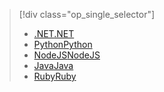 > [!div class="op_single_selector"]
> * [<span data-ttu-id="70888-101">.NET</span><span class="sxs-lookup"><span data-stu-id="70888-101">.NET</span></span>](../articles/active-directory-b2c/active-directory-b2c-devquickstarts-graph-dotnet.md)
> * [<span data-ttu-id="70888-102">Python</span><span class="sxs-lookup"><span data-stu-id="70888-102">Python</span></span>](active-directory-b2c-devquickstarts-graph-python.md)
> * [<span data-ttu-id="70888-103">NodeJS</span><span class="sxs-lookup"><span data-stu-id="70888-103">NodeJS</span></span>](active-directory-b2c-devquickstarts-graph-nodeJS.md)
> * [<span data-ttu-id="70888-104">Java</span><span class="sxs-lookup"><span data-stu-id="70888-104">Java</span></span>](active-directory-b2c-devquickstarts-graph-java.md)
> * [<span data-ttu-id="70888-105">Ruby</span><span class="sxs-lookup"><span data-stu-id="70888-105">Ruby</span></span>](active-directory-b2c-devquickstarts-graph-ruby.md)
> 
> 
